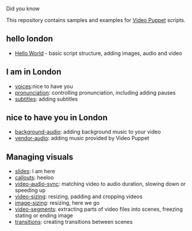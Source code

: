 Did you know

This repository contains samples and examples for [Video Puppet](https://www.videopuppet.com) scripts.

## hello london

* [Hello World](hello-world/README.md) - basic script structure, adding images, audio and video

## I am in London

* [voices](voices/README.md):nice to have you
* [pronunciation](pronunciation/README.md): controlling pronunciation, including adding pauses
* [subtitles](subtitles/README.md): adding subtitles

## nice to have you in London

* [background-audio](background-audio/README.md): adding background music to your video
* [vendor-audio](vendor-audio/README.md): adding music provided by Video Puppet

## Managing visuals

* [slides](slides/README.md): I am here
* [callouts](callouts/README.md): heeloo
* [video-audio-sync](video-audio-sync/README.md): matching video to audio duration, slowing down or speeding up 
* [video-sizing](video-sizing/README.md): resizing, padding and cropping videos
* [image-sizing](image-sizing/README.md): resizing, here we go
* [video-segments](video-segments/README.md): extracting parts of video files into scenes, freezing stating or ending image
* [transitions](transitions/README.md): creating transitions between scenes 
